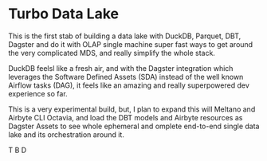 # Turbo Data Lake 


This is the first stab of building a data lake with DuckDB, Parquet, DBT, Dagster and do it with OLAP single machine super fast ways to get around the very complicated MDS, and really simplify the whole stack. 

DuckDB feelsl like a fresh air, and with the Dagster integration which leverages the Software Defined Assets (SDA) instead of the well known Airflow tasks (DAG), it feels like an amazing and really superpowered dev experience so far. 

This is a very experimental build, but, I plan to expand this will Meltano and Airbyte CLI Octavia, and load the DBT models and Airbyte resources as Dagster Assets to see whole ephemeral and omplete end-to-end single data lake and its orchestration around it. 




T B D 
